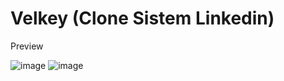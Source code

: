 # Velkey (Clone Sistem Linkedin)
Preview

![image](https://user-images.githubusercontent.com/69359283/183001204-97594ead-9aeb-4abf-beaa-2d2b80a51646.png)
![image](https://user-images.githubusercontent.com/69359283/183001253-1bfe56a9-a5a3-4cb8-ab40-c532ffc2927e.png)
